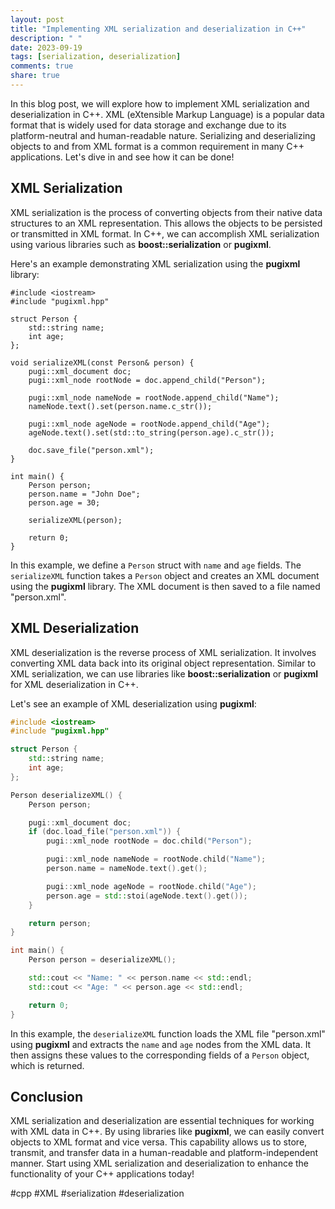 ```yaml
---
layout: post
title: "Implementing XML serialization and deserialization in C++"
description: " "
date: 2023-09-19
tags: [serialization, deserialization]
comments: true
share: true
---
```


In this blog post, we will explore how to implement XML serialization and deserialization in C++. XML (eXtensible Markup Language) is a popular data format that is widely used for data storage and exchange due to its platform-neutral and human-readable nature. Serializing and deserializing objects to and from XML format is a common requirement in many C++ applications. Let's dive in and see how it can be done!

## XML Serialization

XML serialization is the process of converting objects from their native data structures to an XML representation. This allows the objects to be persisted or transmitted in XML format. In C++, we can accomplish XML serialization using various libraries such as **boost::serialization** or **pugixml**.

Here's an example demonstrating XML serialization using the **pugixml** library:

```
#include <iostream>
#include "pugixml.hpp"

struct Person {
    std::string name;
    int age;
};

void serializeXML(const Person& person) {
    pugi::xml_document doc;
    pugi::xml_node rootNode = doc.append_child("Person");

    pugi::xml_node nameNode = rootNode.append_child("Name");
    nameNode.text().set(person.name.c_str());

    pugi::xml_node ageNode = rootNode.append_child("Age");
    ageNode.text().set(std::to_string(person.age).c_str());

    doc.save_file("person.xml");
}

int main() {
    Person person;
    person.name = "John Doe";
    person.age = 30;

    serializeXML(person);

    return 0;
}
```

In this example, we define a `Person` struct with `name` and `age` fields. The `serializeXML` function takes a `Person` object and creates an XML document using the **pugixml** library. The XML document is then saved to a file named "person.xml".

## XML Deserialization

XML deserialization is the reverse process of XML serialization. It involves converting XML data back into its original object representation. Similar to XML serialization, we can use libraries like **boost::serialization** or **pugixml** for XML deserialization in C++.

Let's see an example of XML deserialization using **pugixml**:

```cpp
#include <iostream>
#include "pugixml.hpp"

struct Person {
    std::string name;
    int age;
};

Person deserializeXML() {
    Person person;

    pugi::xml_document doc;
    if (doc.load_file("person.xml")) {
        pugi::xml_node rootNode = doc.child("Person");

        pugi::xml_node nameNode = rootNode.child("Name");
        person.name = nameNode.text().get();

        pugi::xml_node ageNode = rootNode.child("Age");
        person.age = std::stoi(ageNode.text().get());
    }

    return person;
}

int main() {
    Person person = deserializeXML();

    std::cout << "Name: " << person.name << std::endl;
    std::cout << "Age: " << person.age << std::endl;

    return 0;
}
```

In this example, the `deserializeXML` function loads the XML file "person.xml" using **pugixml** and extracts the `name` and `age` nodes from the XML data. It then assigns these values to the corresponding fields of a `Person` object, which is returned.

## Conclusion

XML serialization and deserialization are essential techniques for working with XML data in C++. By using libraries like **pugixml**, we can easily convert objects to XML format and vice versa. This capability allows us to store, transmit, and transfer data in a human-readable and platform-independent manner. Start using XML serialization and deserialization to enhance the functionality of your C++ applications today!

#cpp #XML #serialization #deserialization